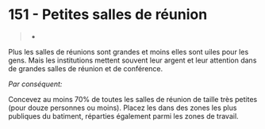 # 151 - Petites salles de réunion

> * 

Plus les salles de réunions sont grandes et moins elles sont uiles pour les gens. Mais les institutions mettent souvent leur argent et leur attention dans de grandes salles de réunion et de conférence.

_Par conséquent:_

Concevez au moins 70% de toutes les salles de réunion de taille très petites (pour douze personnes ou moins). Placez les dans des zones les plus publiques du batiment, réparties également parmi les zones de travail.
